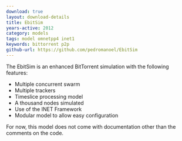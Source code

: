 ```yaml
---
download: true
layout: download-details
title: EbitSim
years-active: 2012
category: models
tags: model omnetpp4 inet1
keywords: bittorrent p2p
github-url: https://github.com/pedromanoel/EbitSim
---
```


The EbitSim is an enhanced BitTorrent simulation with the following features:
- Multiple concurrent swarm
- Multiple trackers
- Timeslice processing model
- A thousand nodes simulated
- Use of the INET Framework
- Modular model to allow easy configuration

For now, this model does not come with documentation other than the comments on the code.
